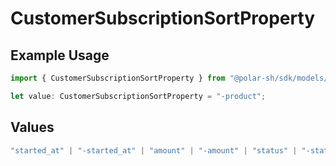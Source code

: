 # CustomerSubscriptionSortProperty

## Example Usage

```typescript
import { CustomerSubscriptionSortProperty } from "@polar-sh/sdk/models/components/customersubscriptionsortproperty.js";

let value: CustomerSubscriptionSortProperty = "-product";
```

## Values

```typescript
"started_at" | "-started_at" | "amount" | "-amount" | "status" | "-status" | "organization" | "-organization" | "product" | "-product"
```